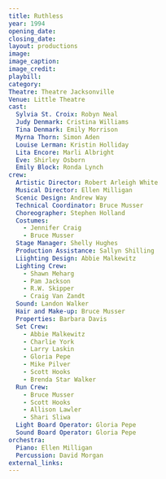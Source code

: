 ```yaml
---
title: Ruthless
year: 1994
opening_date: 
closing_date: 
layout: productions
image:
image_caption:
image_credit:
playbill: 
category: 
Theatre: Theatre Jacksonville
Venue: Little Theatre
cast:
  Sylvia St. Croix: Robyn Neal
  Judy Denmark: Cristina Williams
  Tina Denmark: Emily Morrison
  Myrna Thorn: Simon Aden
  Louise Lerman: Kristin Holliday
  Lita Encore: Marli Albright
  Eve: Shirley Osborn
  Emily Block: Ronda Lynch
crew:
  Artistic Director: Robert Arleigh White
  Musical Director: Ellen Milligan
  Scenic Design: Andrew Way
  Technical Coordinator: Bruce Musser
  Choreographer: Stephen Holland
  Costumes: 
    - Jennifer Craig
    - Bruce Musser
  Stage Manager: Shelly Hughes
  Production Assistance: Sallyn Shilling
  Liighting Design: Abbie Malkewitz 
  Lighting Crew: 
    - Shawn Meharg
    - Pam Jackson
    - R.W. Skipper
    - Craig Van Zandt
  Sound: Landon Walker
  Hair and Make-up: Bruce Musser
  Properties: Barbara Davis
  Set Crew: 
    - Abbie Malkewitz
    - Charlie York
    - Larry Laskin 
    - Gloria Pepe
    - Mike Pilver
    - Scott Hooks
    - Brenda Star Walker
  Run Crew: 
    - Bruce Musser
    - Scott Hooks
    - Allison Lawler
    - Shari Sliwa
  Light Board Operator: Gloria Pepe
  Sound Board Operator: Gloria Pepe
orchestra:
  Piano: Ellen Milligan
  Percussion: David Morgan
external_links:
---
```

